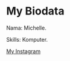 <!DOCTYPE html>
<html>
<head>

</head>
<body>

<h1>My Biodata</h1>
<p>Nama: Michelle.</p>
<p>Skills: Komputer.</p>
 <a href="https://Instagram.com/michellemeriel">My Instagram</a
 <img src="6-model-rambut-karina-aespa-paling-curi-perhatian-terbaru-pirang-bak-barbie-tKOXXZW3or.jpg" width=500" height=600"</p>                                                            
</body>
</html>
